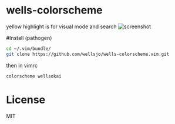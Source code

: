 # wells-colorscheme

yellow highlight is for visual mode and search
![screenshot](http://i.imgur.com/GFEjjzi.png)

#Install (pathogen)
```bash
cd ~/.vim/bundle/
git clone https://github.com/wellsjo/wells-colorscheme.vim.git
```

then in vimrc
```bash
colorscheme wellsokai
```

# License
MIT
